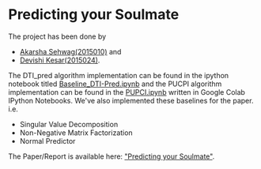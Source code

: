 # Predicting your Soulmate

The project has been done by 
- [Akarsha Sehwag(2015010)](https://github.com/aksh98) and 
- [Devishi Kesar(2015024)](https://github.com/devishi).

The DTI_pred algorithm implementation can be found in the ipython notebook titled [Baseline_DTI-Pred.ipynb](https://github.com/devishi/CF_Project/blob/master/Baseline_DTI_Pred.ipynb) and the PUCPI algorithm implementation can be found in the [PUPCI.ipynb](https://github.com/devishi/CF_Project/blob/master/PUCPI.ipynb) written in Google Colab IPython Notebooks.
We've also implemented these baselines for the paper. i.e.
- Singular Value Decomposition
- Non-Negative Matrix Factorization
- Normal Predictor


The Paper/Report is available here: ["Predicting your Soulmate"](https://github.com/devishi/CF_Project/blob/master/CF_ProjectReport.pdf).
